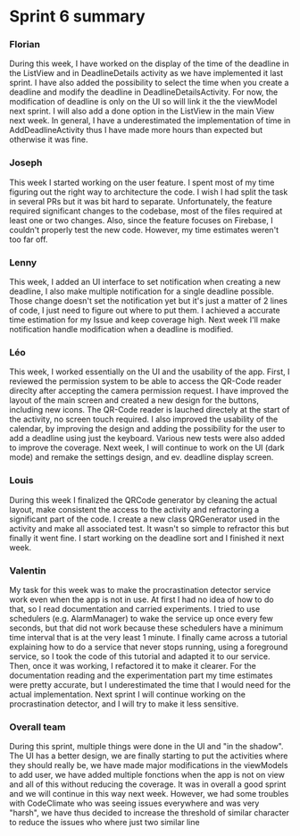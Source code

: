 Sprint 6 summary
================

### Florian
During this week, I have worked on the display of the time of the deadline in the ListView and in
DeadlineDetails activity as we have implemented it last sprint. I have also added the possibility
to select the time when you create a deadline and modify the deadline in DeadlineDetailsActivity.
For now, the modification of deadline is only on the UI so will link it the the viewModel next
sprint. I will also add a done option in the ListView in the main View next week.
In general, I have a underestimated the implementation of time in AddDeadlineActivity thus I have
made more hours than expected but otherwise it was fine.

### Joseph

This week I started working on the user feature. I spent most of my time figuring out the right way
to architecture the code. I wish I had split the task in several PRs but it was bit hard to
separate. Unfortunately, the feature required significant changes to the codebase, most of the files
required at least one or two changes. Also, since the feature focuses on Firebase, I couldn't
properly test the new code. However, my time estimates weren't too far off.

### Lenny
This week, I added an UI interface to set notification when creating a new deadline, I also make multiple notification for a single deadline possible. Those change doesn't set the notification yet but it's just a matter of 2 lines of code, I just need to figure out where to put them. I achieved a accurate time estimation for my Issue and keep coverage high.
Next week I'll make notification handle modification when a deadline is modified.

### Léo
This week, I worked essentially on the UI and the usability of the app. First, I reviewed the permission system to be able to access the QR-Code reader direclty after accepting the camera permission request. I have improved the layout of the main screen and created a new design for the buttons, including new icons. The QR-Code reader is lauched directely at the start of the activity, no screen touch required. I also improved the usability of the calendar, by improving the design and adding the possibility for the user to add a deadline using just the keyboard. Various new tests were also added to improve the coverage. Next week, I will continue to work on the UI (dark mode) and remake the settings design, and ev. deadline display screen.

### Louis
During this week I finalized the QRCode generator by cleaning the actual layout, make consistent the access to the activity and refractoring a significant part of the code. I create a new class QRGenerator used in the activity and make all associated test. It wasn't so simple to refractor this but finally it went fine.
I start working on the deadline sort and I finished it next week.

### Valentin
My task for this week was to make the procrastination detector service work even when the app is not in use. At first I had no idea
of how to do that, so I read documentation and carried experiments. I tried to use schedulers (e.g. AlarmManager) to wake the
service up once every few seconds, but that did not work because these schedulers have a minimum time interval that is at the very
least 1 minute. I finally came across a tutorial explaining how to do a service that never stops running, using a foreground service, so I took the code of this
tutorial and adapted it to our service. Then, once it was working, I refactored it to make it clearer. For the documentation reading
and the experimentation part my time estimates were pretty accurate, but I underestimated the time that I would need for the actual
implementation. Next sprint I will continue working on the procrastination detector, and I will try to make it less sensitive.

### Overall team
During this sprint, multiple things were done in the UI and "in the shadow". The UI has a better design, we are finally starting to put the activities where they should really be, we have made major modifications in the viewModels to add user, we have added multiple fonctions when the app is not on view and all of this without reducing the coverage. It was in overall a good sprint and we will continue in this way next week.
However, we had some troubles with CodeClimate who was seeing issues everywhere and was very "harsh", we have thus decided to increase the threshold of similar character to reduce the issues who where just two similar line
